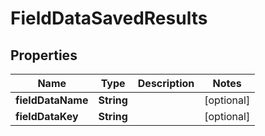 

# FieldDataSavedResults


## Properties

| Name | Type | Description | Notes |
|------------ | ------------- | ------------- | -------------|
|**fieldDataName** | **String** |  |  [optional] |
|**fieldDataKey** | **String** |  |  [optional] |



